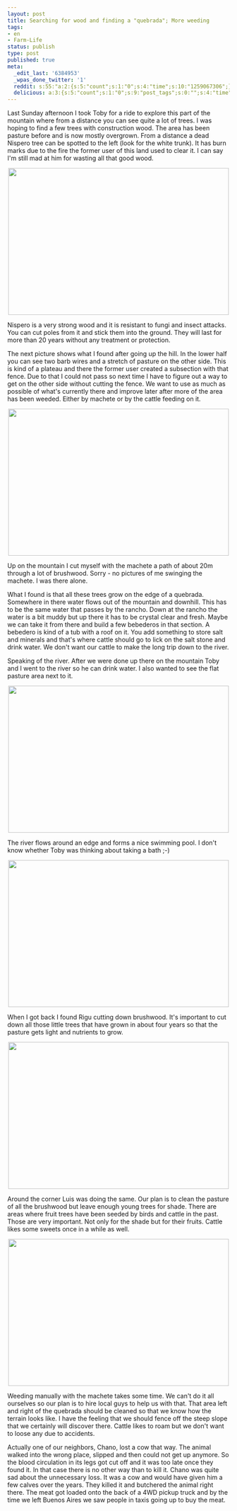 ```yaml
---
layout: post
title: Searching for wood and finding a "quebrada"; More weeding
tags:
- en
- Farm-Life
status: publish
type: post
published: true
meta:
  _edit_last: '6384953'
  _wpas_done_twitter: '1'
  reddit: s:55:"a:2:{s:5:"count";s:1:"0";s:4:"time";s:10:"1259067306";}";
  delicious: a:3:{s:5:"count";s:1:"0";s:9:"post_tags";s:0:"";s:4:"time";s:10:"1261364271";}
---
```

Last Sunday afternoon I took Toby for a ride to explore this part of the mountain where from a distance you can see quite a lot of trees. I was hoping to find a few trees with construction wood. The area has been pasture before and is now mostly overgrown. From a distance a dead Nispero tree can be spotted to the left (look for the white trunk). It has burn marks due to the fire the former user of this land used to clear it. I can say I'm still mad at him for wasting all that good wood.

<a href="http://www.flickr.com/photos/34665899@N00/4110862067" title="View '' on Flickr.com"><div style="text-align:center;"><img src="http://farm3.static.flickr.com/2552/4110862067_66bf97a767.jpg" alt="" border="0" width="500" height="332" /></div></a>

Nispero is a very strong wood and it is resistant to fungi and insect attacks. You can cut poles from it and stick them into the ground. They will last for more than 20 years without any treatment or protection.

The next picture shows what I found after going up the hill. In the lower half you can see two barb wires and a stretch of pasture on the other side. This is kind of a plateau and there the former user created a subsection with that fence. Due to that I could not pass so next time I have to figure out a way to get on the other side without cutting the fence. We want to use as much as possible of what's currently there and improve later after more of the area has been weeded. Either by machete or by the cattle feeding on it.

<a href="http://www.flickr.com/photos/34665899@N00/4110871675" title="View '' on Flickr.com"><div style="text-align:center;"><img src="http://farm3.static.flickr.com/2561/4110871675_4d0787ac97.jpg" alt="" border="0" width="500" height="332" /></div></a>

Up on the mountain I cut myself with the machete a path of about 20m through a lot of brushwood. Sorry - no pictures of me swinging the machete. I was there alone.

What I found is that all these trees grow on the edge of a quebrada. Somewhere in there water flows out of the mountain and downhill. This has to be the same water that passes by the rancho. Down at the rancho the water is a bit muddy but up there it has to be crystal clear and fresh. Maybe we can take it from there and build a few bebederos in that section. A bebedero is kind of a tub with a roof on it. You add something to store salt and minerals and that's where cattle should go to lick on the salt stone and drink water. We don't want our cattle to make the long trip down to the river.

Speaking of the river. After we were done up there on the mountain Toby and I went to the river so he can drink water. I also wanted to see the flat pasture area next to it.

<a href="http://www.flickr.com/photos/34665899@N00/4110877163" title="View '' on Flickr.com"><div style="text-align:center;"><img src="http://farm3.static.flickr.com/2664/4110877163_df4ec00037.jpg" alt="" border="0" width="500" height="332" /></div></a>

The river flows around an edge and forms a nice swimming pool. I don't know whether Toby was thinking about taking a bath ;-)

<a href="http://www.flickr.com/photos/34665899@N00/4111645176" title="View '' on Flickr.com"><div style="text-align:center;"><img src="http://farm3.static.flickr.com/2486/4111645176_a41568e23e.jpg" alt="" border="0" width="500" height="332" /></div></a>

When I got back I found Rigu cutting down brushwood. It's important to cut down all those little trees that have grown in about four years so that the pasture gets light and nutrients to grow.

<a href="http://www.flickr.com/photos/34665899@N00/4111641378" title="View '' on Flickr.com"><div style="text-align:center;"><img src="http://farm3.static.flickr.com/2681/4111641378_0b75934768.jpg" alt="" border="0" width="500" height="332" /></div></a>

Around the corner Luis was doing the same. Our plan is to clean the pasture of all the brushwood but leave enough young trees for shade. There are areas where fruit trees have been seeded by birds and cattle in the past. Those are very important. Not only for the shade but for their fruits. Cattle likes some sweets once in a while as well.

<a href="http://www.flickr.com/photos/34665899@N00/4110873707" title="View '' on Flickr.com"><div style="text-align:center;"><img src="http://farm3.static.flickr.com/2713/4110873707_39d1757538.jpg" alt="" border="0" width="500" height="332" /></div></a>

Weeding manually with the machete takes some time. We can't do it all ourselves so our plan is to hire local guys to help us with that. That area left and right of the quebrada should be cleaned so that we know how the terrain looks like. I have the feeling that we should fence off the steep slope that we certainly will discover there. Cattle likes to roam but we don't want to loose any due to accidents.

Actually one of our neighbors, Chano, lost a cow that way. The animal walked into the wrong place, slipped and then could not get up anymore. So the blood circulation in its legs got cut off and it was too late once they found it. In that case there is no other way than to kill it. Chano was quite sad about the unnecessary loss. It was a cow and would have given him a few calves over the years. They killed it and butchered the animal right there. The meat got loaded onto the back of a 4WD pickup truck and by the time we left Buenos Aires we saw people in taxis going up to buy the meat.
